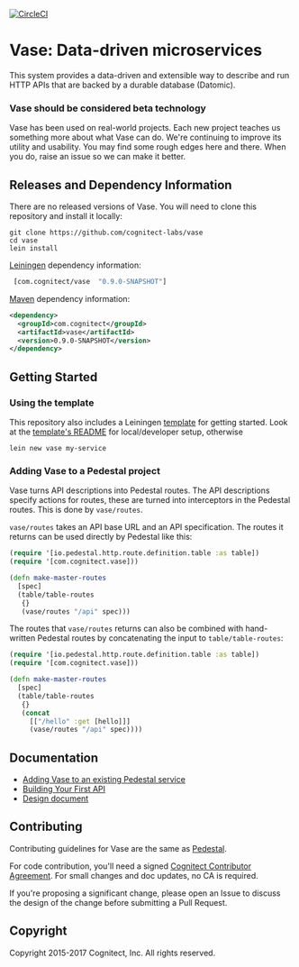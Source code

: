 [![CircleCI](https://circleci.com/gh/cognitect-labs/vase.svg?style=svg&circle-token=21b84b7aea75483821d3852de6c5d9930e85720a)](https://circleci.com/gh/cognitect-labs/vase)

# Vase: Data-driven microservices

This system provides a data-driven and extensible way to describe and
run HTTP APIs that are backed by a durable database (Datomic).

### Vase should be considered beta technology

Vase has been used on real-world projects. Each new project teaches us
something more about what Vase can do. We're continuing to improve its
utility and usability. You may find some rough edges here and
there. When you do, raise an issue so we can make it better.

## Releases and Dependency Information

There are no released versions of Vase. You will need to clone this
repository and install it locally:

```
git clone https://github.com/cognitect-labs/vase
cd vase
lein install
```

[Leiningen](https://github.com/technomancy/leiningen) dependency information:

```clj
 [com.cognitect/vase  "0.9.0-SNAPSHOT"]
```

[Maven](http://maven.apache.org/) dependency information:

```xml
<dependency>
  <groupId>com.cognitect</groupId>
  <artifactId>vase</artifactId>
  <version>0.9.0-SNAPSHOT</version>
</dependency>
```


## Getting Started

### Using the template

This repository also includes a Leiningen [template](./template) for
getting started.  Look at the [template's
README](./template/README.md) for local/developer setup, otherwise

`lein new vase my-service`

### Adding Vase to a Pedestal project

Vase turns API descriptions into Pedestal routes. The API descriptions
specify actions for routes, these are turned into interceptors in the
Pedestal routes. This is done by `vase/routes`.

`vase/routes` takes an API base URL and an API specification. The routes it
returns can be used directly by Pedestal like this:

```clj
(require '[io.pedestal.http.route.definition.table :as table])
(require '[com.cognitect.vase]))

(defn make-master-routes
  [spec]
  (table/table-routes
   {}
   (vase/routes "/api" spec)))
```

The routes that `vase/routes` returns can also be combined with
hand-written Pedestal routes by concatenating the input to
`table/table-routes`:

```clj
(require '[io.pedestal.http.route.definition.table :as table])
(require '[com.cognitect.vase]))

(defn make-master-routes
  [spec]
  (table/table-routes
   {}
   (concat
     [["/hello" :get [hello]]]
     (vase/routes "/api" spec))))
```


## Documentation

* [Adding Vase to an existing Pedestal service](docs/adding_vase.md)
* [Building Your First API](docs/your_first_api.md)
* [Design document](docs/design.md)


## Contributing

Contributing guidelines for Vase are the same as
[Pedestal](https://github.com/pedestal/pedestal/blob/master/CONTRIBUTING.md).

For code contribution, you'll need a signed [Cognitect Contributor
Agreement](https://secure.echosign.com/public/hostedForm?formid=8JU33Z7A7JX84U).
For small changes and doc updates, no CA is required.

If you're proposing a significant change, please open an Issue to
discuss the design of the change before submitting a Pull Request.

## Copyright

Copyright 2015-2017 Cognitect, Inc. All rights reserved.
